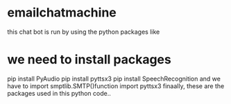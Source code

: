 # emailchatmachine
this chat bot is run by using the python packages like 
# we need to install packages
pip install PyAudio
pip install pyttsx3
pip install SpeechRecognition
and we have to import 
smptlib.SMTP()function
import pyttsx3
finaally, these are the packages used in this python code..
